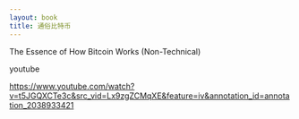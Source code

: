 ```yaml
---
layout: book
title: 通俗比特币
---
```


The Essence of How Bitcoin Works (Non-Technical)

youtube

https://www.youtube.com/watch?v=t5JGQXCTe3c&src_vid=Lx9zgZCMqXE&feature=iv&annotation_id=annotation_2038933421
